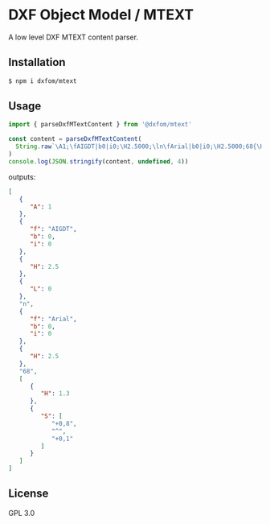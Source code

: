 # DXF Object Model / MTEXT

A low level DXF MTEXT content parser.

## Installation

```bash
$ npm i dxfom/mtext
```

## Usage

```javascript
import { parseDxfMTextContent } from '@dxfom/mtext'

const content = parseDxfMTextContent(
  String.raw`\A1;\fAIGDT|b0|i0;\H2.5000;\ln\fArial|b0|i0;\H2.5000;68{\H1.3;\S+0,8^+0,1;}`
)
console.log(JSON.stringify(content, undefined, 4))
```

outputs:

```json
[
   {
      "A": 1
   },
   {
      "f": "AIGDT",
      "b": 0,
      "i": 0
   },
   {
      "H": 2.5
   },
   {
      "L": 0
   },
   "n",
   {
      "f": "Arial",
      "b": 0,
      "i": 0
   },
   {
      "H": 2.5
   },
   "68",
   [
      {
         "H": 1.3
      },
      {
         "S": [
            "+0,8",
            "^",
            "+0,1"
         ]
      }
   ]
]
```

## License

GPL 3.0
